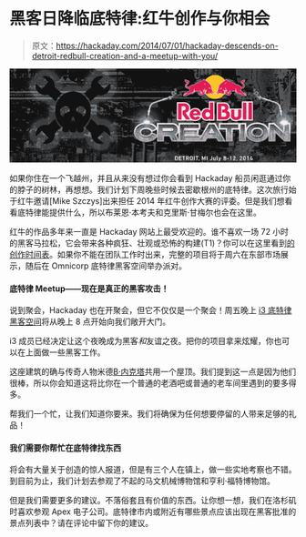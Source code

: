 # 黑客日降临底特律:红牛创作与你相会

> 原文：<https://hackaday.com/2014/07/01/hackaday-descends-on-detroit-redbull-creation-and-a-meetup-with-you/>

![hackaday-detroit-redbull-meetup](img/5a335750d3e6af46b10a373f55c6a386.png)

如果你住在一个飞越州，并且从来没有想过你会看到 Hackaday 船员闲逛通过你的脖子的树林，再想想。我们计划下周晚些时候去密歇根州的底特律。这次旅行始于红牛邀请[Mike Szczys]出来担任 2014 年红牛创作大赛的评委。但是我们想看看底特律能提供什么，所以布莱恩·本考夫和克里斯·甘梅尔也会在这里。

红牛的作品多年来一直是 Hackaday 网站上最受欢迎的。谁不喜欢一场 72 小时的黑客马拉松，它会带来各种疯狂、壮观或恐怖的构建(T1)？你可以在这里看到[的创作时间表](http://creation.redbullusa.com/schedule/)。如果你不能在团队工作时出来，完整的项目将于周六在东部市场展示，随后在 Omnicorp 底特律黑客空间举办派对。

#### 底特律 Meetup——现在是真正的黑客攻击！

说到聚会，Hackaday 也在开聚会，但它不仅仅是一个聚会！周五晚上 [i3 底特律黑客空间](http://www.i3detroit.org/)将从晚上 8 点开始向我们敞开大门。

i3 成员已经决定让这个夜晚成为黑客*和*友谊之夜。把你的项目拿来炫耀，你也可以在上面做一些黑客工作。

这座建筑的确与传奇人物米德[B·内克塔](http://www.bnektar.com/)共用一个屋顶。我们提到这一点是因为他们很棒，所以你会知道这将比你在一个普通的老酒吧或普通的老车间里遇到的要多得多。

帮我们一个忙，让我们知道你要来。我们将确保为任何想要停留的人带来足够的礼品！

#### 我们需要你帮忙在底特律找东西

将会有大量关于创造的惊人报道，但是有三个人在镇上，做一些实地考察也不错。到目前为止，我们计划去参观了不起的马文机械博物馆和亨利·福特博物馆。

但是我们需要更多的建议。不落俗套且有价值的东西。让你想一想，我们在洛杉矶时喜欢参观 Apex 电子公司。底特律市内或附近有哪些景点应该出现在黑客批准的景点列表中？请在评论中留下你的建议。